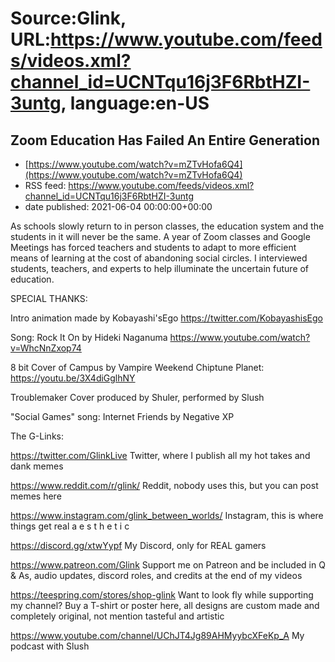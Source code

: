 # Source:Glink, URL:https://www.youtube.com/feeds/videos.xml?channel_id=UCNTqu16j3F6RbtHZI-3untg, language:en-US

## Zoom Education Has Failed An Entire Generation
 - [https://www.youtube.com/watch?v=mZTvHofa6Q4](https://www.youtube.com/watch?v=mZTvHofa6Q4)
 - RSS feed: https://www.youtube.com/feeds/videos.xml?channel_id=UCNTqu16j3F6RbtHZI-3untg
 - date published: 2021-06-04 00:00:00+00:00

As schools slowly return to in person classes, the education system and the students in it will never be the same. A year of Zoom classes and Google Meetings has forced teachers and students to adapt to more efficient means of learning at the cost of abandoning social circles. I interviewed students, teachers, and experts to help illuminate the uncertain future of education.

SPECIAL THANKS:

Intro animation made by Kobayashi'sEgo
https://twitter.com/KobayashisEgo

Song: Rock It On by Hideki Naganuma
https://www.youtube.com/watch?v=WhcNnZxop74

8 bit Cover of Campus by Vampire Weekend
Chiptune Planet:
https://youtu.be/3X4diGglhNY

Troublemaker Cover produced by Shuler, performed by Slush

"Social Games" song: Internet Friends by Negative XP

The G-Links:

https://twitter.com/GlinkLive
Twitter, where I publish all my hot takes and dank memes

https://www.reddit.com/r/glink/
Reddit, nobody uses this, but you can post memes here

https://www.instagram.com/glink_between_worlds/
Instagram, this is where things get real  a e s t h e t i c 

https://discord.gg/xtwYypf
My Discord, only for REAL gamers

https://www.patreon.com/Glink
Support me on Patreon and be included in Q & As, audio updates, discord roles, and credits at the end of my videos 

https://teespring.com/stores/shop-glink
Want to look fly while supporting my channel? Buy a T-shirt or poster here, all designs are custom made and completely original, not mention tasteful and artistic

https://www.youtube.com/channel/UChJT4Jg89AHMyybcXFeKp_A
My podcast with Slush

